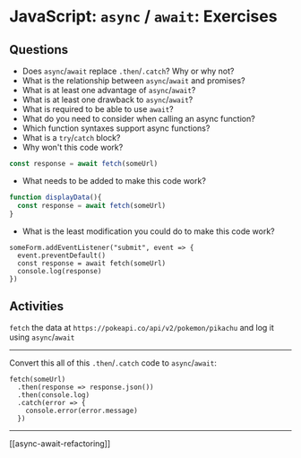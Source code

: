 # JavaScript: `async` / `await`: Exercises

## Questions

* Does `async`/`await` replace `.then`/`.catch`? Why or why not?
* What is the relationship between `async`/`await` and promises?
* What is at least one advantage of `async`/`await`?
* What is at least one drawback to `async`/`await`?
* What is required to be able to use `await`?
* What do you need to consider when calling an async function?
* Which function syntaxes support async functions?
* What is a `try`/`catch` block?
* Why won't this code work?

```js
const response = await fetch(someUrl)
```

* What needs to be added to make this code work?

```js
function displayData(){
  const response = await fetch(someUrl)
}
```

* What is the least modification you could do to make this code work?

```
someForm.addEventListener("submit", event => {
  event.preventDefault()
  const response = await fetch(someUrl)
  console.log(response)
})
```

## Activities

`fetch` the data at `https://pokeapi.co/api/v2/pokemon/pikachu` and log it using `async`/`await`

---

Convert this all of this `.then`/`.catch` code to `async`/`await`:

```
fetch(someUrl)
  .then(response => response.json())
  .then(console.log)
  .catch(error => {
    console.error(error.message)
  })
```

---

[[async-await-refactoring]]
